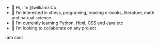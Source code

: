 - 👋 Hi, I’m @williamziCo
- 👀 I’m interested in chess, programing, reading e-books, literature, math and natrual science
- 🌱 I’m currently learning Python, Html, CSS and Java etc
- 💞️ I’m looking to collaborate on any project

<body>
 <p> i am cool<p>
</body>

<!---
williamziCo/williamziCo is a ✨ special ✨ repository because its `README.md` (this file) appears on your GitHub profile.
You can click the Preview link to take a look at your changes.
--->
